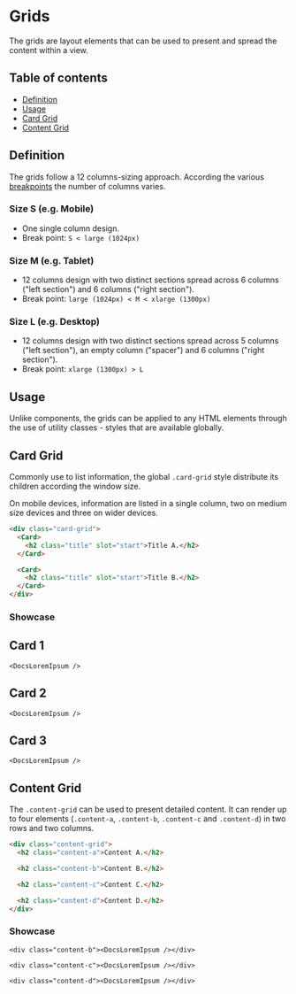 <script lang="ts">
    import Card from "$lib/components/Card.svelte";
    import DocsLoremIpsum from "$docs/components/DocsLoremIpsum.svelte";
</script>

# Grids

The grids are layout elements that can be used to present and spread the content within a view.

## Table of contents

- [Definition](#definition)
- [Usage](#usage)
- [Card Grid](#card-grid)
- [Content Grid](#content-grid)

<h2 id="definition">Definition</h2>

The grids follow a 12 columns-sizing approach. According the various [breakpoints](/styling/breakpoints) the number of columns varies.

### Size S (e.g. Mobile)

<ul>
<li>One single column design.</li>
<li>Break point: <code>S &lt; large (1024px)</code></li>
</ul>

### Size M (e.g. Tablet)

<ul>
<li>12 columns design with two distinct sections spread across 6 columns ("left section") and 6 columns ("right section").</li>
<li>Break point: <code>large (1024px) &lt; M &lt; xlarge (1300px)</code> </li>
</ul>

### Size L (e.g. Desktop)

<ul>
<li>12 columns design with two distinct sections spread across 5 columns ("left section"), an empty column ("spacer") and 6 columns ("right section").</li>
<li>Break point: <code>xlarge (1300px) &gt; L</code> </li>
</ul>

<h2 id="usage">Usage</h2>

Unlike components, the grids can be applied to any HTML elements through the use of utility classes - styles that are available globally.

<h2 id="card-grid">Card Grid</h2>

Commonly use to list information, the global `.card-grid` style distribute its children according the window size.

On mobile devices, information are listed in a single column, two on medium size devices and three on wider devices.

```html
<div class="card-grid">
  <Card>
    <h2 class="title" slot="start">Title A.</h2>
  </Card>

  <Card>
    <h2 class="title" slot="start">Title B.</h2>
  </Card>
</div>
```

### Showcase

<div class="card-grid">
  <Card>
    <h2 class="title" slot="start">Card 1</h2>

    <DocsLoremIpsum />

  </Card>

  <Card>
    <h2 class="title" slot="start">Card 2</h2>

    <DocsLoremIpsum />

  </Card>

  <Card>
    <h2 class="title" slot="start">Card 3</h2>

    <DocsLoremIpsum />

  </Card>
</div>

<h2 id="content-grid">Content Grid</h2>

The `.content-grid` can be used to present detailed content. It can render up to four elements (`.content-a`, `.content-b`, `.content-c` and `.content-d`) in two rows and two columns.

```html
<div class="content-grid">
  <h2 class="content-a">Content A.</h2>

  <h2 class="content-b">Content B.</h2>

  <h2 class="content-c">Content C.</h2>

  <h2 class="content-d">Content D.</h2>
</div>
```

### Showcase

<div class="content-grid">
    <div class="content-a"><DocsLoremIpsum /></div>

    <div class="content-b"><DocsLoremIpsum /></div>

    <div class="content-c"><DocsLoremIpsum /></div>

    <div class="content-d"><DocsLoremIpsum /></div>

</div>
